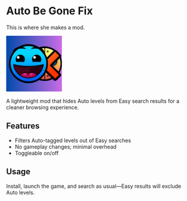# Auto Be Gone Fix
This is where she makes a mod.

<img src="logo.png" width="150" alt="the mod's logo" />

A lightweight mod that hides Auto levels from Easy search results for a cleaner browsing experience.

## Features
- Filters Auto-tagged levels out of Easy searches
- No gameplay changes; minimal overhead
- Toggleable on/off

## Usage
Install, launch the game, and search as usual—Easy results will exclude Auto levels.
